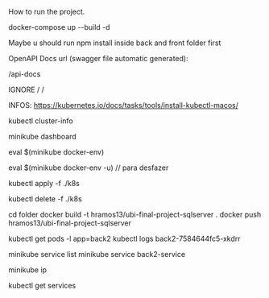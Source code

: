 How to run the project.

docker-compose up --build -d

Maybe u should run npm install inside back and front folder first

OpenAPI Docs url (swagger file automatic generated):

/api-docs

IGNORE \/ \/

INFOS:
https://kubernetes.io/docs/tasks/tools/install-kubectl-macos/

kubectl cluster-info

minikube dashboard

eval $(minikube docker-env)

eval $(minikube docker-env -u) // para desfazer

kubectl apply -f ./k8s

kubectl delete -f ./k8s

cd folder
docker build -t hramos13/ubi-final-project-sqlserver .
docker push hramos13/ubi-final-project-sqlserver

kubectl get pods -l app=back2
kubectl logs back2-7584644fc5-xkdrr

minikube service list
minikube service back2-service

minikube ip

kubectl get services
